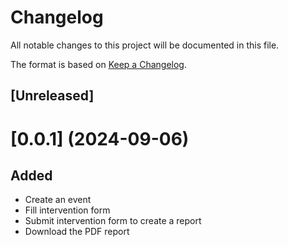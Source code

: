 # Changelog

All notable changes to this project will be documented in this file.

The format is based on [Keep a Changelog](https://keepachangelog.com/en/1.0.0/).

## [Unreleased]

# [0.0.1] (2024-09-06)

## Added

* Create an event
* Fill intervention form
* Submit intervention form to create a report
* Download the PDF report
